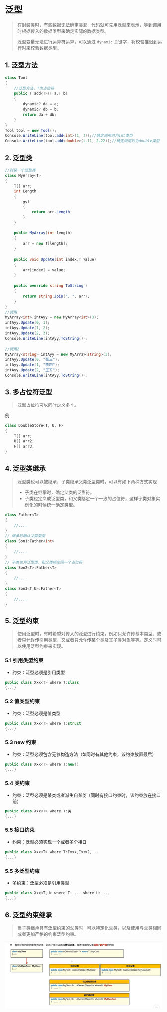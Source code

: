# 泛型

> 在封装类时，有些数据无法确定类型，代码就可先用泛型来表示，等到调用时根据传入的数据类型来确定实际的数据类型。
>
> 泛型变量无法进行运算符运算，可以通过 `dynamic` 关键字，将校验推迟到运行时来校验数据类型。

## 1. 泛型方法

````c#
class Tool
{
    //泛型方法，T为占位符
    public T add<T>(T a,T b)
    {
        dynamic? da = a;
        dynamic? db = b;
        return da + db;
    }
}
Tool tool = new Tool();
Console.WriteLine(tool.add<int>(1, 2));//确定调用时为int类型
Console.WriteLine(tool.add<double>(1.11, 2.22));//确定调用时为double类型
````

## 2. 泛型类

````c#
//封装一个泛型类
class MyArray<T>
{
    T[] arr;
    int Length
    {
        get
        {
            return arr.Length;
        }
    }

    public MyArray(int length)
    {
        arr = new T[length];
    }

    public void Update(int index,T value)
    {
        arr[index] = value;
    }

    public override string ToString()
    {
        return string.Join(", ", arr);
    }
}
//调用
MyArray<int> intAyy = new MyArray<int>(3);
intAyy.Update(0, 1);
intAyy.Update(1, 2);
intAyy.Update(2, 3);
Console.WriteLine(intAyy.ToString());

//调用2
MyArray<string> intAyy = new MyArray<string>(3);
intAyy.Update(0, "张三");
intAyy.Update(1, "李四");
intAyy.Update(2, "王五");
Console.WriteLine(intAyy.ToString());
````

## 3. 多占位符泛型

> 泛型占位符可以同时定义多个。

例

````c#
class DoubleStore<T, U, F>
{
    T[] arr;
    U[] arr2;
    F[] arr3;
}
````

## 4. 泛型类继承

> 泛型类也可以被继承，子类继承父类泛型类时，可以有如下两种方式实现
>
> * 子类在继承时，确定父类的泛型符。
> * 子类也定义成泛型类，和父类绑定一个一致的占位符，这样子类对象实例化的时候统一确定类型。

````c#
class Father<T>
{
    //....
}
// 继承时确认父类类型
class Son1:Father<int>
{
    //....
}
// 子类也为泛型类，和父类绑定同一个占位符
class Son2<T>:Father<T>
{
    //....
}
class Son3<T,U>:Father<T>
{
    //....
}
````

## 5. 泛型约束

> 使用泛型时，有时希望对传入的泛型进行约束，例如只允许传基本类型、或者只允许传引用类型，又或者只允许传某个类及其子类对象等等。定义时可以使用泛型约束来实现。

### 5.1 引用类型约束

* 约束：泛型必须是引用类型

````c#
public class Xxx<T> where T:class
{...}
````

### 5.2 值类型约束

* 约束：泛型必须是值类型

````c#
public class Xxx<T> where T:struct
{...}
````

### 5.3 new 约束

* 约束：泛型必须包含无参构造方法（如同时有其他约束，该约束放置最后）

````c#
public class Xxx<T> where T:new()
{...}
````

### 5.4 类约束

* 约束：泛型必须是某类或者派生自某类（同时有接口约束时，该约束放在接口前）

````c#
public class Xxx<T> where T:类
{...}
````

### 5.5 接口约束

* 约束：泛型必须实现一个或者多个接口	

````c#
public class Xxx<T> where T:Ixxx,Ixxx2,...
{...}
````

### 5.5 多泛型约束

* 多约束：泛型必须是引用类型

````c#
public class Xxx<T,U> where T: ... where U: ...
{...}
````

## 6. 泛型约束继承

> 当子类继承具有泛型约束的父类时，可以特定化父类，以及使用与父类相同或者更加严格的约束泛型约束。

![泛型约束继承](./assets/%E6%B3%9B%E5%9E%8B%E7%BA%A6%E6%9D%9F%E7%BB%A7%E6%89%BF.png)